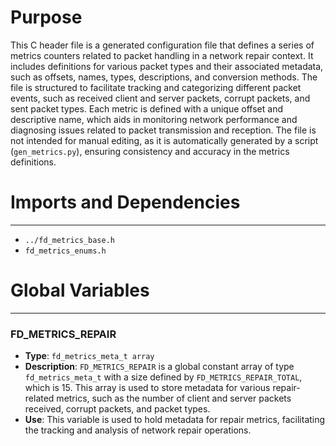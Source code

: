 # Purpose
This C header file is a generated configuration file that defines a series of metrics counters related to packet handling in a network repair context. It includes definitions for various packet types and their associated metadata, such as offsets, names, types, descriptions, and conversion methods. The file is structured to facilitate tracking and categorizing different packet events, such as received client and server packets, corrupt packets, and sent packet types. Each metric is defined with a unique offset and descriptive name, which aids in monitoring network performance and diagnosing issues related to packet transmission and reception. The file is not intended for manual editing, as it is automatically generated by a script (`gen_metrics.py`), ensuring consistency and accuracy in the metrics definitions.
# Imports and Dependencies

---
- `../fd_metrics_base.h`
- `fd_metrics_enums.h`


# Global Variables

---
### FD\_METRICS\_REPAIR
- **Type**: `fd_metrics_meta_t array`
- **Description**: `FD_METRICS_REPAIR` is a global constant array of type `fd_metrics_meta_t` with a size defined by `FD_METRICS_REPAIR_TOTAL`, which is 15. This array is used to store metadata for various repair-related metrics, such as the number of client and server packets received, corrupt packets, and packet types.
- **Use**: This variable is used to hold metadata for repair metrics, facilitating the tracking and analysis of network repair operations.


